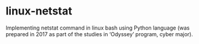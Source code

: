 # linux-netstat
Implementing netstat command in linux bash using Python language (was prepared in 2017 as part of the studies in ‘Odyssey’ program, cyber major).
